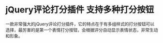 # jQuery评论打分插件 支持多种打分按钮
一款非常强大的jQuery评论打分插件，它的特点在于有多组样式的打分按钮可以选择，最厉害的是第一个表情打分按钮，会根据评分自动显示表情状态，非常生动和形象。
